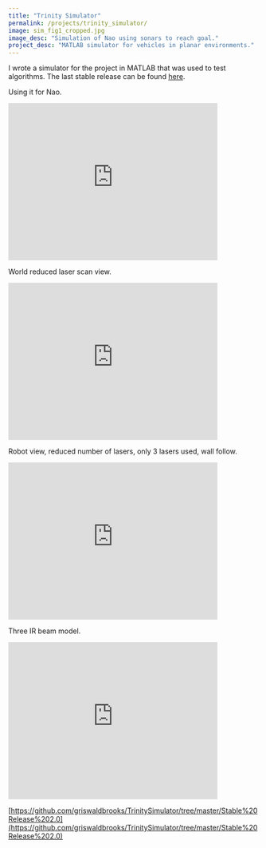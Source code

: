 ```yaml
---
title: "Trinity Simulator"
permalink: /projects/trinity_simulator/
image: sim_fig1_cropped.jpg
image_desc: "Simulation of Nao using sonars to reach goal."
project_desc: "MATLAB simulator for vehicles in planar environments."
---
```




I wrote a simulator for the project in MATLAB that was used to test algorithms.
The last stable release can be found [here](https://github.com/griswaldbrooks/TrinitySimulator/tree/master/Stable%20Release%202.0).

Using it for Nao.
<iframe width="420" height="315" src="https://www.youtube.com/embed/uAWfpb4VfAQ" frameborder="0" allowfullscreen></iframe>

World reduced laser scan view.
<iframe width="420" height="315" src="https://www.youtube.com/embed/8N_Uaqesso8" frameborder="0" allowfullscreen></iframe>

Robot view, reduced number of lasers, only 3 lasers used, wall follow.
<iframe width="420" height="315" src="https://www.youtube.com/embed/7Sklq7nsMsA" frameborder="0" allowfullscreen></iframe>

Three IR beam model.
<iframe width="420" height="315" src="https://www.youtube.com/embed/_f_l_9nRHDo" frameborder="0" allowfullscreen></iframe>

[https://github.com/griswaldbrooks/TrinitySimulator/tree/master/Stable%20Release%202.0](https://github.com/griswaldbrooks/TrinitySimulator/tree/master/Stable%20Release%202.0)